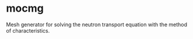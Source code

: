 # mocmg
Mesh generator for solving the neutron transport equation with the method of characteristics.
